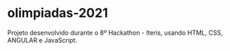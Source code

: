# olimpiadas-2021
Projeto desenvolvido durante o 8º Hackathon - Iteris, usando HTML, CSS, ANGULAR e JavaScript.
